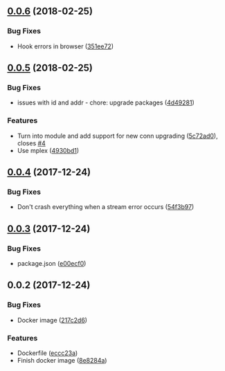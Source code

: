 <a name="0.0.6"></a>
## [0.0.6](https://github.com/ZeroNetJS/zeronet-relay/compare/v0.0.5...v0.0.6) (2018-02-25)


### Bug Fixes

* Hook errors in browser ([351ee72](https://github.com/ZeroNetJS/zeronet-relay/commit/351ee72))



<a name="0.0.5"></a>
## [0.0.5](https://github.com/ZeroNetJS/zeronet-relay/compare/v0.0.4...v0.0.5) (2018-02-25)


### Bug Fixes

* issues with id and addr - chore: upgrade packages ([4d49281](https://github.com/ZeroNetJS/zeronet-relay/commit/4d49281))


### Features

* Turn into module and add support for new conn upgrading ([5c72ad0](https://github.com/ZeroNetJS/zeronet-relay/commit/5c72ad0)), closes [#4](https://github.com/ZeroNetJS/zeronet-relay/issues/4)
* Use mplex ([4930bd1](https://github.com/ZeroNetJS/zeronet-relay/commit/4930bd1))



<a name="0.0.4"></a>
## [0.0.4](https://github.com/ZeroNetJS/zeronet-relay/compare/v0.0.3...v0.0.4) (2017-12-24)


### Bug Fixes

* Don't crash everything when a stream error occurs ([54f3b97](https://github.com/ZeroNetJS/zeronet-relay/commit/54f3b97))



<a name="0.0.3"></a>
## [0.0.3](https://github.com/ZeroNetJS/zeronet-relay/compare/v0.0.2...v0.0.3) (2017-12-24)


### Bug Fixes

* package.json ([e00ecf0](https://github.com/ZeroNetJS/zeronet-relay/commit/e00ecf0))



<a name="0.0.2"></a>
## 0.0.2 (2017-12-24)


### Bug Fixes

* Docker image ([217c2d6](https://github.com/ZeroNetJS/zeronet-relay/commit/217c2d6))


### Features

* Dockerfile ([eccc23a](https://github.com/ZeroNetJS/zeronet-relay/commit/eccc23a))
* Finish docker image ([8e8284a](https://github.com/ZeroNetJS/zeronet-relay/commit/8e8284a))




